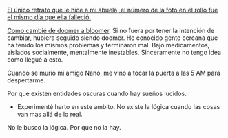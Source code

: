 
[El único retrato que le hice a mi abuela, el número de la foto en el rollo fue el mismo día que ella falleció.](https://www.flickr.com/photos/vicentematus/52750265815/in/dateposted-public/)

[Como cambié de doomer a bloomer](varios/cambios-internos/Como%20cambié%20de%20doomer%20a%20bloomer.md). Si no fuera por tener la intención de cambiar, hubiera seguido siendo doomer. He conocido gente cercana que ha tenido los mismos problemas y terminaron mal. Bajo medicamentos, aislados socialmente, mentalmente inestables. Sinceramente no tengo idea como llegué a esto.

Cuando se murió mi amigo Nano, me vino a tocar la puerta a las 5 AM para despertarme.

Por que existen entidades oscuras cuando hay sueños lucidos.  
- Experimenté harto en este ambito. No existe la lógica cuando las cosas van mas allá de lo real. 


No le busco la lógica. Por que no la hay.